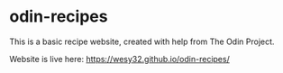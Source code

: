 # odin-recipes

This is a basic recipe website, created with help from The Odin Project.

Website is live here: https://wesy32.github.io/odin-recipes/